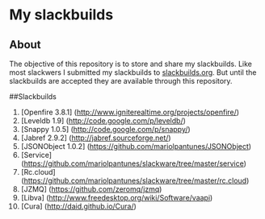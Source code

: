 # My slackbuilds
## About

The objective of this repository is to store and share my slackbuilds.
Like most slackwers I submitted my slackbuilds to [slackbuilds.org](http://slackbuilds.org/).
But until the slackbuilds are accepted they are available through this repository.

##Slackbuilds
1. [Openfire 3.8.1] (http://www.igniterealtime.org/projects/openfire/)
2. [Leveldb 1.9] (http://code.google.com/p/leveldb/)
3. [Snappy 1.0.5] (http://code.google.com/p/snappy/)
4. [Jabref 2.9.2] (http://jabref.sourceforge.net/)
5. [JSONObject 1.0.2] (https://github.com/mariolpantunes/JSONObject)
6. [Service] (https://github.com/mariolpantunes/slackware/tree/master/service)
7. [Rc.cloud] (https://github.com/mariolpantunes/slackware/tree/master/rc.cloud)
8. [JZMQ] (https://github.com/zeromq/jzmq)
9. [Libva] (http://www.freedesktop.org/wiki/Software/vaapi)
10. [Cura] (http://daid.github.io/Cura/)
